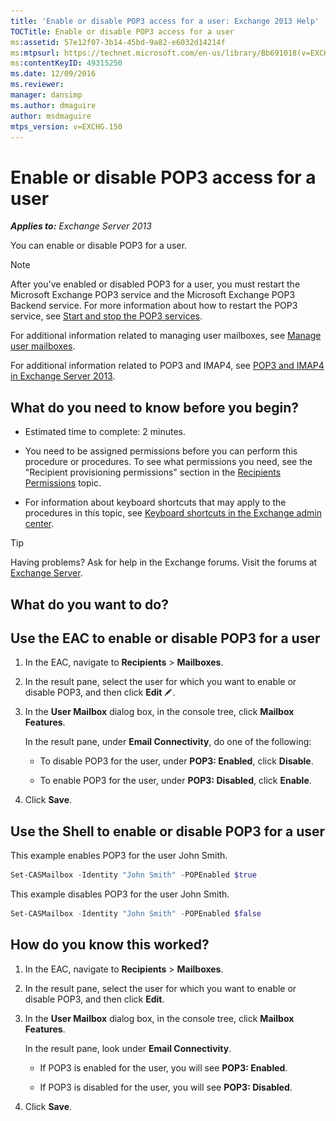 ```yaml
---
title: 'Enable or disable POP3 access for a user: Exchange 2013 Help'
TOCTitle: Enable or disable POP3 access for a user
ms:assetid: 57e12f07-3b14-45bd-9a82-e6032d14214f
ms:mtpsurl: https://technet.microsoft.com/en-us/library/Bb691018(v=EXCHG.150)
ms:contentKeyID: 49315250
ms.date: 12/09/2016
ms.reviewer: 
manager: dansimp
ms.author: dmaguire
author: msdmaguire
mtps_version: v=EXCHG.150
---
```


# Enable or disable POP3 access for a user

_**Applies to:** Exchange Server 2013_

You can enable or disable POP3 for a user.

> [!NOTE]
> After you've enabled or disabled POP3 for a user, you must restart the Microsoft Exchange POP3 service and the Microsoft Exchange POP3 Backend service. For more information about how to restart the POP3 service, see <A href="start-and-stop-the-pop3-services-exchange-2013-help.md">Start and stop the POP3 services</A>.

For additional information related to managing user mailboxes, see [Manage user mailboxes](https://docs.microsoft.com/en-us/exchange/recipients-in-exchange-online/manage-user-mailboxes/manage-user-mailboxes).

For additional information related to POP3 and IMAP4, see [POP3 and IMAP4 in Exchange Server 2013](pop3-and-imap4-in-exchange-server-2013-exchange-2013-help.md).

## What do you need to know before you begin?

  - Estimated time to complete: 2 minutes.

  - You need to be assigned permissions before you can perform this procedure or procedures. To see what permissions you need, see the "Recipient provisioning permissions" section in the [Recipients Permissions](recipients-permissions-exchange-2013-help.md) topic.

  - For information about keyboard shortcuts that may apply to the procedures in this topic, see [Keyboard shortcuts in the Exchange admin center](keyboard-shortcuts-in-the-exchange-admin-center-2013-help.md).

> [!TIP]
> Having problems? Ask for help in the Exchange forums. Visit the forums at <A href="https://go.microsoft.com/fwlink/p/?linkid=60612">Exchange Server</A>.

## What do you want to do?

## Use the EAC to enable or disable POP3 for a user

1. In the EAC, navigate to **Recipients** \> **Mailboxes**.

2. In the result pane, select the user for which you want to enable or disable POP3, and then click **Edit** ![Edit icon](images/JJ218640.6f53ccb2-1f13-4c02-bea0-30690e6ea71d(EXCHG.150).gif "Edit icon").

3. In the **User Mailbox** dialog box, in the console tree, click **Mailbox Features**.

    In the result pane, under **Email Connectivity**, do one of the following:

      - To disable POP3 for the user, under **POP3: Enabled**, click **Disable**.

      - To enable POP3 for the user, under **POP3: Disabled**, click **Enable**.

4. Click **Save**.

## Use the Shell to enable or disable POP3 for a user

This example enables POP3 for the user John Smith.

```powershell
Set-CASMailbox -Identity "John Smith" -POPEnabled $true
```

This example disables POP3 for the user John Smith.

```powershell
Set-CASMailbox -Identity "John Smith" -POPEnabled $false
```

## How do you know this worked?

1. In the EAC, navigate to **Recipients** \> **Mailboxes**.

2. In the result pane, select the user for which you want to enable or disable POP3, and then click **Edit**.

3. In the **User Mailbox** dialog box, in the console tree, click **Mailbox Features**.

    In the result pane, look under **Email Connectivity**.

      - If POP3 is enabled for the user, you will see **POP3: Enabled**.

      - If POP3 is disabled for the user, you will see **POP3: Disabled**.

4. Click **Save**.
